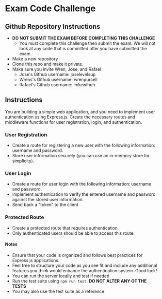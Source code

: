 # Exam Code Challenge

## Github Repository Instructions
- **DO NOT SUBMIT THE EXAM BEFORE COMPLETING THIS CHALLENGE**
    - You must complete this challenge then submit the exam. We will not look at any code that is committed after you have submitted the exam.
- Make a new repository
- Clone this repo and make it private. 
- Make sure you invite Wren, Jose, and Rafael
    - Jose's Github username: joselevelsup
    - Wrens's Github username: wrenpurcell
    - Rafael's Github username: imkewlhuh

## Instructions
You are building a simple web application, and you need to implement user authentication using Express.js. Create the necessary routes and middleware functions for user registration, login, and authentication.

### User Registration
- Create a route for registering a new user with the following information: username and password.
- Store user information securely (you can use an in-memory store for simplicity).

### User Login
- Create a route for user login with the following information: username and password.
- Implement authentication to verify the entered username and password against the stored user information.
- Send back a "token" to the client

### Protected Route
- Create a protected route that requires authentication.
- Only authenticated users should be able to access this route.

#### Notes
- Ensure that your code is organized and follows best practices for Express.js applications.
- Feel free to structure your code as you see fit and include any additional features you think would enhance the authentication system. Good luck!
- You can run the server locally and test if needed
- Run the test suite using `npm run test`. **DO NOT ALTER ANY OF THE TESTS**
- You may also use the test suite as a reference

